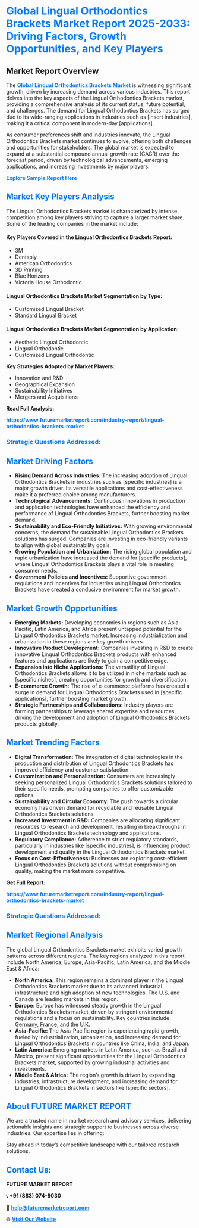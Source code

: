 <h1 style="color: #007BFF;">Global Lingual Orthodontics Brackets Market Report 2025-2033: Driving Factors, Growth Opportunities, and Key Players</h1>

<section id="overview">
<h2>Market Report Overview</h2>
<p>The <a href="https://www.futuremarketreport.com/industry-report/lingual-orthodontics-brackets-market" style="color: #007BFF; text-decoration: none;"><strong>Global Lingual Orthodontics Brackets Market</strong></a> is witnessing significant growth, driven by increasing demand across various industries. This report delves into the key aspects of the Lingual Orthodontics Brackets market, providing a comprehensive analysis of its current status, future potential, and challenges. The demand for Lingual Orthodontics Brackets has surged due to its wide-ranging applications in industries such as [insert industries], making it a critical component in modern-day [applications].</p>
<p>As consumer preferences shift and industries innovate, the Lingual Orthodontics Brackets market continues to evolve, offering both challenges and opportunities for stakeholders. The global market is expected to expand at a substantial compound annual growth rate (CAGR) over the forecast period, driven by technological advancements, emerging applications, and increasing investments by major players.</p>
</section>

<section id="overview">
<p><a href="https://www.futuremarketreport.com/request-sample/reportId=35218" style="color: #007BFF; text-decoration: none;"><strong>Explore Sample Report Here</strong></a></p>
</section>

<section id="key-players">
<h2 style="color: #007BFF;">Market Key Players Analysis</h2>
<p>The Lingual Orthodontics Brackets market is characterized by intense competition among key players striving to capture a larger market share. Some of the leading companies in the market include:</p>
<h4>Key Players Covered in the Lingual Orthodontics Brackets Report:</h4>
<ul><li>3M</li><li>Dentsply</li><li>American Orthodontics</li><li>3D Printing</li><li>Blue Horizons</li><li>Victoria House Orthodontic</li></ul>
<h4>Lingual Orthodontics Brackets Market Segmentation by Type:</h4>
<ul><li>Customized Lingual Bracket</li><li>Standard Lingual Bracket</li></ul>

<h4>Lingual Orthodontics Brackets Market Segmentation by Application:</h4>
<ul><li>Aesthetic Lingual Orthodontic</li><li>Lingual Orthodontic</li><li>Customized Lingual Orthodontic</li></ul>
<p><strong>Key Strategies Adopted by Market Players:</strong></p>
<ul>
<li>Innovation and R&D</li>
<li>Geographical Expansion</li>
<li>Sustainability Initiatives</li>
<li>Mergers and Acquisitions</li>
</ul>
</section>

<section>
<p><strong>Read Full Analysis: </strong></p><a href="https://www.futuremarketreport.com/industry-report/lingual-orthodontics-brackets-market" style="color: #007BFF; text-decoration: none;"><strong>https://www.futuremarketreport.com/industry-report/lingual-orthodontics-brackets-market</strong></a>
<h3 style="color: #007BFF;">Strategic Questions Addressed:</h3>
</section>

<section id="driving-factors">
<h2 style="color: #007BFF;">Market Driving Factors</h2>
<ul>
<li><strong>Rising Demand Across Industries:</strong> The increasing adoption of Lingual Orthodontics Brackets in industries such as [specific industries] is a major growth driver. Its versatile applications and cost-effectiveness make it a preferred choice among manufacturers.</li>
<li><strong>Technological Advancements:</strong> Continuous innovations in production and application technologies have enhanced the efficiency and performance of Lingual Orthodontics Brackets, further boosting market demand.</li>
<li><strong>Sustainability and Eco-Friendly Initiatives:</strong> With growing environmental concerns, the demand for sustainable Lingual Orthodontics Brackets solutions has surged. Companies are investing in eco-friendly variants to align with global sustainability goals.</li>
<li><strong>Growing Population and Urbanization:</strong> The rising global population and rapid urbanization have increased the demand for [specific products], where Lingual Orthodontics Brackets plays a vital role in meeting consumer needs.</li>
<li><strong>Government Policies and Incentives:</strong> Supportive government regulations and incentives for industries using Lingual Orthodontics Brackets have created a conducive environment for market growth.</li>
</ul>
</section>

<section id="growth-opportunities">
<h2 style="color: #007BFF;">Market Growth Opportunities</h2>
<ul>
<li><strong>Emerging Markets:</strong> Developing economies in regions such as Asia-Pacific, Latin America, and Africa present untapped potential for the Lingual Orthodontics Brackets market. Increasing industrialization and urbanization in these regions are key growth drivers.</li>
<li><strong>Innovative Product Development:</strong> Companies investing in R&D to create innovative Lingual Orthodontics Brackets products with enhanced features and applications are likely to gain a competitive edge.</li>
<li><strong>Expansion into Niche Applications:</strong> The versatility of Lingual Orthodontics Brackets allows it to be utilized in niche markets such as [specific niches], creating opportunities for growth and diversification.</li>
<li><strong>E-commerce Growth:</strong> The rise of e-commerce platforms has created a surge in demand for Lingual Orthodontics Brackets used in [specific applications], further boosting market growth.</li>
<li><strong>Strategic Partnerships and Collaborations:</strong> Industry players are forming partnerships to leverage shared expertise and resources, driving the development and adoption of Lingual Orthodontics Brackets products globally.</li>
</ul>
</section>

<section id="trending-factors">
<h2 style="color: #007BFF;">Market Trending Factors</h2>
<ul>
<li><strong>Digital Transformation:</strong> The integration of digital technologies in the production and distribution of Lingual Orthodontics Brackets has improved efficiency and customer satisfaction.</li>
<li><strong>Customization and Personalization:</strong> Consumers are increasingly seeking personalized Lingual Orthodontics Brackets solutions tailored to their specific needs, prompting companies to offer customizable options.</li>
<li><strong>Sustainability and Circular Economy:</strong> The push towards a circular economy has driven demand for recyclable and reusable Lingual Orthodontics Brackets solutions.</li>
<li><strong>Increased Investment in R&D:</strong> Companies are allocating significant resources to research and development, resulting in breakthroughs in Lingual Orthodontics Brackets technology and applications.</li>
<li><strong>Regulatory Compliance:</strong> Adherence to strict regulatory standards, particularly in industries like [specific industries], is influencing product development and quality in the Lingual Orthodontics Brackets market.</li>
<li><strong>Focus on Cost-Effectiveness:</strong> Businesses are exploring cost-efficient Lingual Orthodontics Brackets solutions without compromising on quality, making the market more competitive.</li>
</ul>
</section>

<section>
<p><strong>Get Full Report: </strong></p><a href="https://www.futuremarketreport.com/industry-report/lingual-orthodontics-brackets-market" style="color: #007BFF; text-decoration: none;"><strong>https://www.futuremarketreport.com/industry-report/lingual-orthodontics-brackets-market</strong></a>
<h3 style="color: #007BFF;">Strategic Questions Addressed:</h3>
</section>


<section id="regional-analysis">
<h2 style="color: #007BFF;">Market Regional Analysis</h2>
<p>The global Lingual Orthodontics Brackets market exhibits varied growth patterns across different regions. The key regions analyzed in this report include North America, Europe, Asia-Pacific, Latin America, and the Middle East & Africa:</p>
<ul>
<li><strong>North America:</strong> This region remains a dominant player in the Lingual Orthodontics Brackets market due to its advanced industrial infrastructure and high adoption of new technologies. The U.S. and Canada are leading markets in this region.</li>
<li><strong>Europe:</strong> Europe has witnessed steady growth in the Lingual Orthodontics Brackets market, driven by stringent environmental regulations and a focus on sustainability. Key countries include Germany, France, and the U.K.</li>
<li><strong>Asia-Pacific:</strong> The Asia-Pacific region is experiencing rapid growth, fueled by industrialization, urbanization, and increasing demand for Lingual Orthodontics Brackets in countries like China, India, and Japan.</li>
<li><strong>Latin America:</strong> Emerging markets in Latin America, such as Brazil and Mexico, present significant opportunities for the Lingual Orthodontics Brackets market, supported by growing industrial activities and investments.</li>
<li><strong>Middle East & Africa:</strong> The region’s growth is driven by expanding industries, infrastructure development, and increasing demand for Lingual Orthodontics Brackets in sectors like [specific sectors].</li>
</ul>
</section>

<footer>
<h2 style="color: #007BFF;">About FUTURE MARKET REPORT</h2>
<p>We are a trusted name in market research and advisory services, delivering actionable insights and strategic support to businesses across diverse industries. Our expertise lies in offering:</p>

<p>Stay ahead in today’s competitive landscape with our tailored research solutions.</p>

<h2 style="color: #007BFF;">Contact Us:</h2>
<p><strong>FUTURE MARKET REPORT</strong></p>
<p>📞 <strong>+91 (883) 074-8030</strong></p>
<p>📧 <strong><a href="mailto:help@futuremarketreport.com" style="color: #007BFF;">help@futuremarketreport.com</a></strong></p>
<p>🌐 <strong><a href="https://www.futuremarketreport.com/" style="color: #007BFF;">Visit Our Website</a></strong></p>
</footer>